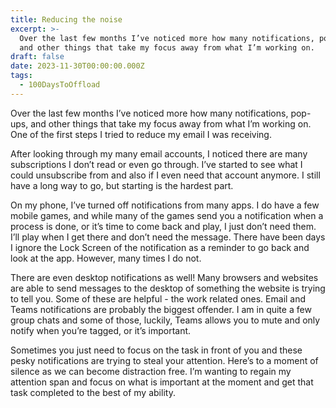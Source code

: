 ```yaml
---
title: Reducing the noise
excerpt: >-
  Over the last few months I’ve noticed more how many notifications, pop-ups,
  and other things that take my focus away from what I’m working on.
draft: false
date: 2023-11-30T00:00:00.000Z
tags:
  - 100DaysToOffload
---
```


Over the last few months I’ve noticed more how many notifications, pop-ups, and other things that take my focus away from what I’m working on. One of the first steps I tried to reduce my email I was receiving.

After looking through my many email accounts, I noticed there are many subscriptions I don’t read or even go through. I’ve started to see what I could unsubscribe from and also if I even need that account anymore. I still have a long way to go, but starting is the hardest part.

On my phone, I’ve turned off notifications from many apps. I do have a few mobile games, and while many of the games send you a notification when a process is done, or it’s time to come back and play, I just don’t need them. I’ll play when I get there and don’t need the message. There have been days I ignore the Lock Screen of the notification as a reminder to go back and look at the app. However, many times I do not.

There are even desktop notifications as well! Many browsers and websites are able to send messages to the desktop of something the website is trying to tell you. Some of these are helpful - the work related ones. Email and Teams notifications are probably the biggest offender. I am in quite a few group chats and some of those, luckily, Teams allows you to mute and only notify when you’re tagged, or it’s important.

Sometimes you just need to focus on the task in front of you and these pesky notifications are trying to steal your attention. Here’s to a moment of silence as we can become distraction free. I’m wanting to regain my attention span and focus on what is important at the moment and get that task completed to the best of my ability.
